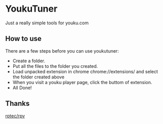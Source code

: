 # YoukuTuner
Just a really simple tools for youku.com

## How to use
There are a few steps before you can use youkutuner:

* Create a folder.
* Put all the files to the folder you created.
* Load unpacked extension in chrome chrome://extensions/ and select the folder created above
* When you visit a youku player page, click the buttom of extension.
* All Done!

## Thanks
[rptec/rpv](https://github.com/rptec/rpv) 
